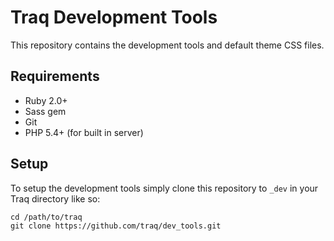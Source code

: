 Traq Development Tools
======================

This repository contains the development tools and default theme CSS files.

Requirements
------------

* Ruby 2.0+
* Sass gem
* Git
* PHP 5.4+ (for built in server)

Setup
------

To setup the development tools simply clone this repository to `_dev` in
your Traq directory like so:

````
cd /path/to/traq
git clone https://github.com/traq/dev_tools.git
````
